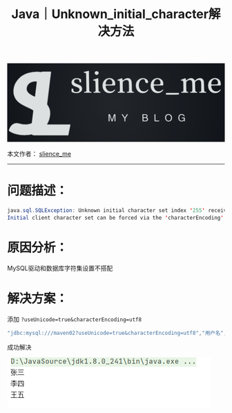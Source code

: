 ﻿---
layout: post
title: Java｜Unknown_initial_character解决方法
categories: [Java]
description: Unknown_initial_character_set_index_‘255‘_received_from_server._Initial_client_character_解决方法
keywords: 编程语言, Java
mermaid: false
sequence: false
flow: false
mathjax: false
mindmap: false
mindmap2: false
---

![img](/images/posts/logo_slienceme3.png)

本文作者： [slience_me](https://slienceme.cn/)

---

# 问题描述：

```java
java.sql.SQLException: Unknown initial character set index '255' received from server. 
Initial client character set can be forced via the 'characterEncoding' property.
```


# 原因分析：

MySQL驱动和数据库字符集设置不搭配

# 解决方案：
添加  `?useUnicode=true&characterEncoding=utf8`
```java
"jdbc:mysql:///maven02?useUnicode=true&characterEncoding=utf8","用户名","密码")          
```
成功解决

![Alt Text](/images/posts/20210418180124368.png)






